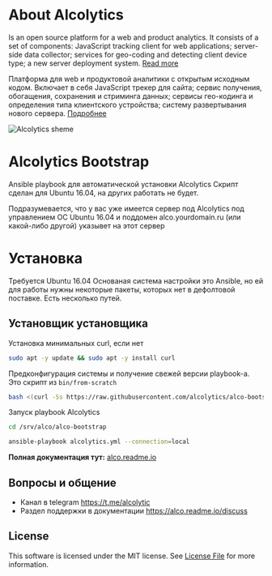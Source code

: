 # About Alcolytics

Is an open source platform for a web and product analytics. 
It consists of a set of components: JavaScript tracking client for web applications; 
server-side data collector; services for geo-coding and detecting client device type; 
a new server deployment system.
[Read more](https://alco.readme.io/docs)

Платформа для web и продуктовой аналитики с открытым исходным кодом.
Включает в себя JavaScript трекер для сайта; сервис получения, обогащения,
сохранения и стриминга данных; сервисы гео-кодинга и определения типа клиентского устройства;
систему развертывания нового сервера.
[Подробнее](https://alco.readme.io/docs) 

![Alcolytics sheme](https://alcolytics.ru/media/alco-scheme.png)

# Alcolytics Bootstrap

Ansible playbook для автоматической установки Alcolytics
Скрипт сделан для Ubuntu 16.04, на других работать не будет.

Подразумевается, что у вас уже имеется сервер под Alcolytics под управлением OC Ubuntu 16.04
и поддомен alco.yourdomain.ru (или какой-либо другой) указывет на этот сервер

# Установка

Требуется Ubuntu 16.04
Основаная система настройки это Ansible, но ей для работы нужны некоторые пакеты, которых нет в дефолтовой поставке.
Есть несколько путей.



## Установщик установщика 



Установка минимальных curl, если нет
```bash
sudo apt -y update && sudo apt -y install curl
```

Предконфигурация системы и получение свежей версии playbook-a. Это скрипт из `bin/from-scratch`
```bash
bash <(curl -Ss https://raw.githubusercontent.com/alcolytics/alco-bootstrap/master/bin/from-scratch)
```

Запуск playbook Alcolytics
```bash
cd /srv/alco/alco-bootstrap

ansible-playbook alcolytics.yml --connection=local
```

**Полная документация тут:** [alco.readme.io](https://alco.readme.io/docs/server-setup)

## Вопросы и общение

* Канал в telegram https://t.me/alcolytic
* Раздел поддержки в документации https://alco.readme.io/discuss

## License

This software is licensed under the MIT license. See [License File](LICENSE) for more information.

